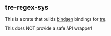 tre-regex-sys
-------------
This is a crate that builds [bindgen](https://crates.io/crates/bindgen) bindings for [tre](https://laurikari.net/tre/).

This does NOT provide a safe API wrapper!
